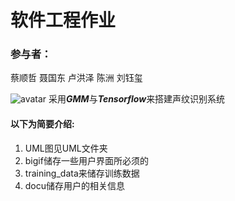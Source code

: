 # 软件工程作业   
### 参与者：  
蔡顺哲 聂国东 卢洪泽 陈洲 刘钰玺   

![avatar][1]
采用***GMM***与***Tensorflow***来搭建声纹识别系统     


#### 以下为简要介绍:    
1. UML图见UML文件夹    
2. bigif储存一些用户界面所必须的    
3. training_data来储存训练数据    
4. docu储存用户的相关信息    



[1]:https://matlab-recognition-code.com/code/wp-content/uploads/2018/10/maxresdefault-2.jpg

